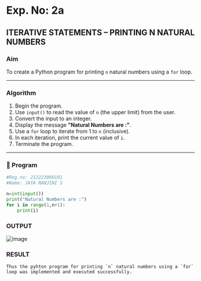 # Exp. No: 2a  
## ITERATIVE STATEMENTS – PRINTING N NATURAL NUMBERS

###  Aim
To create a Python program for printing `n` natural numbers using a `for` loop.

---

###  Algorithm

1. Begin the program.
2. Use `input()` to read the value of `n` (the upper limit) from the user.
3. Convert the input to an integer.
4. Display the message **"Natural Numbers are :"**.
5. Use a `for` loop to iterate from 1 to `n` (inclusive).
6. In each iteration, print the current value of `i`.
7. Terminate the program.

---

### 🧾 Program

```python
#Reg.no: 212223060101
#Name: JAYA RANJINI S

n=int(input())
print("Natural Numbers are :")
for i in range(1,n+1):
    print(i)

```
### OUTPUT

![image](https://github.com/user-attachments/assets/22e2f797-d81d-4390-a18d-be62cad0b9a6)

### RESULT
```
Thus the pyhton program for printing `n` natural numbers using a `for` loop was implemented and executed successfully.
```

